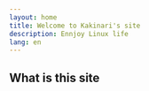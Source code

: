 ```yaml
---
layout: home
title: Welcome to Kakinari's site
description: Ennjoy Linux life
lang: en
---
```

## What is this site
